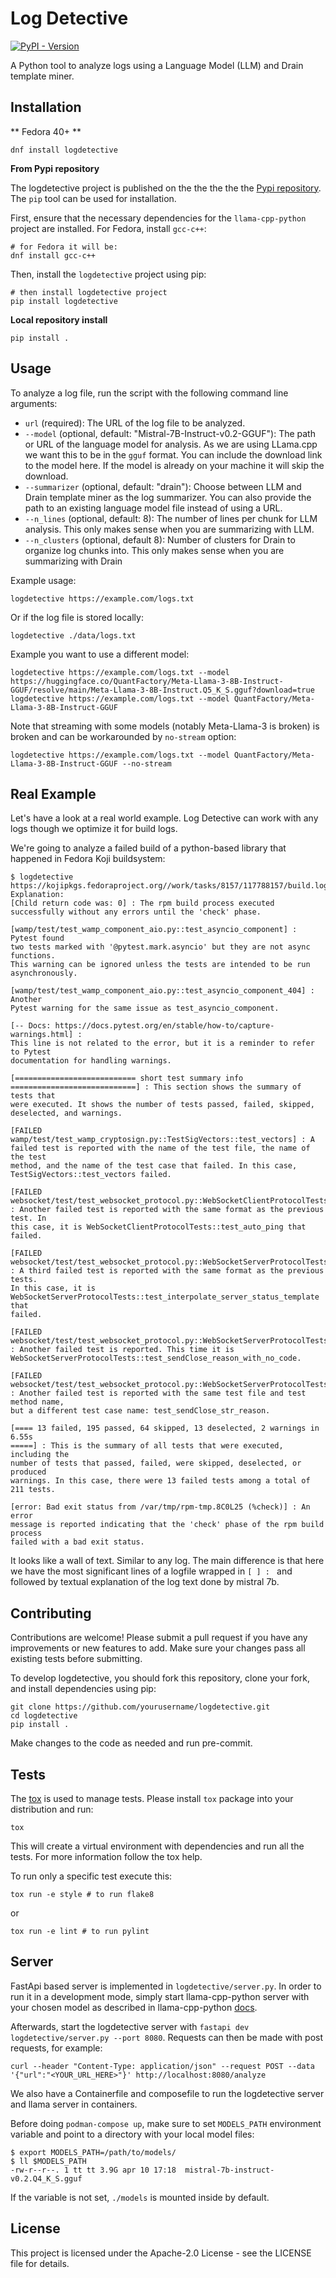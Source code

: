 Log Detective
=============

[![PyPI - Version](https://img.shields.io/pypi/v/logdetective?color=blue)][PyPI Releases]

[PyPI Releases]: https://pypi.org/project/logdetective/#history

A Python tool to analyze logs using a Language Model (LLM) and Drain template miner.

Installation
------------

** Fedora 40+ **

    dnf install logdetective

**From Pypi repository**

The logdetective project is published on the the the the the [Pypi repository](https://pypi.org/project/logdetective/). The `pip` tool can be used for installation.

First, ensure that the necessary dependencies for the `llama-cpp-python` project are installed. For Fedora, install `gcc-c++`:

    # for Fedora it will be:
    dnf install gcc-c++

Then, install the `logdetective` project using pip:

    # then install logdetective project
    pip install logdetective

**Local repository install**

    pip install .

Usage
-----

To analyze a log file, run the script with the following command line arguments:
- `url` (required): The URL of the log file to be analyzed.
- `--model` (optional, default: "Mistral-7B-Instruct-v0.2-GGUF"): The path or URL of the language model for analysis. As we are using LLama.cpp we want this to be in the `gguf` format. You can include the download link to the model here. If the model is already on your machine it will skip the download.
- `--summarizer` (optional, default: "drain"): Choose between LLM and Drain template miner as the log summarizer. You can also provide the path to an existing language model file instead of using a URL.
- `--n_lines` (optional, default: 8): The number of lines per chunk for LLM analysis. This only makes sense when you are summarizing with LLM.
- `--n_clusters` (optional, default 8): Number of clusters for Drain to organize log chunks into. This only makes sense when you are summarizing with Drain

Example usage:

    logdetective https://example.com/logs.txt

Or if the log file is stored locally:

    logdetective ./data/logs.txt

Example you want to use a different model:

    logdetective https://example.com/logs.txt --model https://huggingface.co/QuantFactory/Meta-Llama-3-8B-Instruct-GGUF/resolve/main/Meta-Llama-3-8B-Instruct.Q5_K_S.gguf?download=true
    logdetective https://example.com/logs.txt --model QuantFactory/Meta-Llama-3-8B-Instruct-GGUF

Note that streaming with some models (notably Meta-Llama-3 is broken) is broken and can be workarounded by `no-stream` option:

    logdetective https://example.com/logs.txt --model QuantFactory/Meta-Llama-3-8B-Instruct-GGUF --no-stream


Real Example
------------
Let's have a look at a real world example. Log Detective can work with any logs though we optimize it for build logs.

We're going to analyze a failed build of a python-based library that happened in Fedora Koji buildsystem:
```
$ logdetective https://kojipkgs.fedoraproject.org//work/tasks/8157/117788157/build.log
Explanation:
[Child return code was: 0] : The rpm build process executed successfully without any errors until the 'check' phase.

[wamp/test/test_wamp_component_aio.py::test_asyncio_component] : Pytest found
two tests marked with '@pytest.mark.asyncio' but they are not async functions.
This warning can be ignored unless the tests are intended to be run
asynchronously.

[wamp/test/test_wamp_component_aio.py::test_asyncio_component_404] : Another
Pytest warning for the same issue as test_asyncio_component.

[-- Docs: https://docs.pytest.org/en/stable/how-to/capture-warnings.html] :
This line is not related to the error, but it is a reminder to refer to Pytest
documentation for handling warnings.

[=========================== short test summary info
============================] : This section shows the summary of tests that
were executed. It shows the number of tests passed, failed, skipped,
deselected, and warnings.

[FAILED wamp/test/test_wamp_cryptosign.py::TestSigVectors::test_vectors] : A
failed test is reported with the name of the test file, the name of the test
method, and the name of the test case that failed. In this case,
TestSigVectors::test_vectors failed.

[FAILED
websocket/test/test_websocket_protocol.py::WebSocketClientProtocolTests::test_auto_ping]
: Another failed test is reported with the same format as the previous test. In
this case, it is WebSocketClientProtocolTests::test_auto_ping that failed.

[FAILED websocket/test/test_websocket_protocol.py::WebSocketServerProtocolTests::test_interpolate_server_status_template]
: A third failed test is reported with the same format as the previous tests.
In this case, it is
WebSocketServerProtocolTests::test_interpolate_server_status_template that
failed.

[FAILED websocket/test/test_websocket_protocol.py::WebSocketServerProtocolTests::test_sendClose_reason_with_no_code]
: Another failed test is reported. This time it is
WebSocketServerProtocolTests::test_sendClose_reason_with_no_code.

[FAILED websocket/test/test_websocket_protocol.py::WebSocketServerProtocolTests::test_sendClose_str_reason]
: Another failed test is reported with the same test file and test method name,
but a different test case name: test_sendClose_str_reason.

[==== 13 failed, 195 passed, 64 skipped, 13 deselected, 2 warnings in 6.55s
=====] : This is the summary of all tests that were executed, including the
number of tests that passed, failed, were skipped, deselected, or produced
warnings. In this case, there were 13 failed tests among a total of 211 tests.

[error: Bad exit status from /var/tmp/rpm-tmp.8C0L25 (%check)] : An error
message is reported indicating that the 'check' phase of the rpm build process
failed with a bad exit status.
```

It looks like a wall of text. Similar to any log. The main difference is that here we have the most significant lines of a logfile wrapped in `[ ] : ` and followed by textual explanation of the log text done by mistral 7b.


Contributing
------------

Contributions are welcome! Please submit a pull request if you have any improvements or new features to add. Make sure your changes pass all existing tests before submitting.

To develop logdetective, you should fork this repository, clone your fork, and install dependencies using pip:

    git clone https://github.com/yourusername/logdetective.git
    cd logdetective
    pip install .

Make changes to the code as needed and run pre-commit.

Tests
-----

The [tox](https://github.com/tox-dev/tox) is used to manage tests. Please install `tox` package into your distribution and run:

    tox

This will create a virtual environment with dependencies and run all the tests. For more information follow the tox help.

To run only a specific test execute this:

    tox run -e style # to run flake8

or

    tox run -e lint # to run pylint

Server
------

FastApi based server is implemented in `logdetective/server.py`. In order to run it in a development mode,
simply start llama-cpp-python server with your chosen model as described in llama-cpp-python [docs](https://llama-cpp-python.readthedocs.io/en/latest/server/#running-the-server).

Afterwards, start the logdetective server with `fastapi dev logdetective/server.py --port 8080`.
Requests can then be made with post requests, for example:

    curl --header "Content-Type: application/json" --request POST --data '{"url":"<YOUR_URL_HERE>"}' http://localhost:8080/analyze

We also have a Containerfile and composefile to run the logdetective server and llama server in containers.

Before doing `podman-compose up`, make sure to set `MODELS_PATH` environment variable and point to a directory with your local model files:
```
$ export MODELS_PATH=/path/to/models/
$ ll $MODELS_PATH
-rw-r--r--. 1 tt tt 3.9G apr 10 17:18  mistral-7b-instruct-v0.2.Q4_K_S.gguf
```

If the variable is not set, `./models` is mounted inside by default.


License
-------

This project is licensed under the Apache-2.0 License - see the LICENSE file for details.
